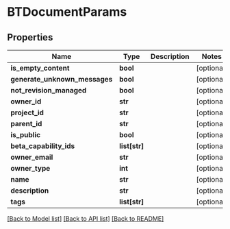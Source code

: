 # BTDocumentParams

## Properties
Name | Type | Description | Notes
------------ | ------------- | ------------- | -------------
**is_empty_content** | **bool** |  | [optional] 
**generate_unknown_messages** | **bool** |  | [optional] 
**not_revision_managed** | **bool** |  | [optional] 
**owner_id** | **str** |  | [optional] 
**project_id** | **str** |  | [optional] 
**parent_id** | **str** |  | [optional] 
**is_public** | **bool** |  | [optional] 
**beta_capability_ids** | **list[str]** |  | [optional] 
**owner_email** | **str** |  | [optional] 
**owner_type** | **int** |  | [optional] 
**name** | **str** |  | [optional] 
**description** | **str** |  | [optional] 
**tags** | **list[str]** |  | [optional] 

[[Back to Model list]](../README.md#documentation-for-models) [[Back to API list]](../README.md#documentation-for-api-endpoints) [[Back to README]](../README.md)


